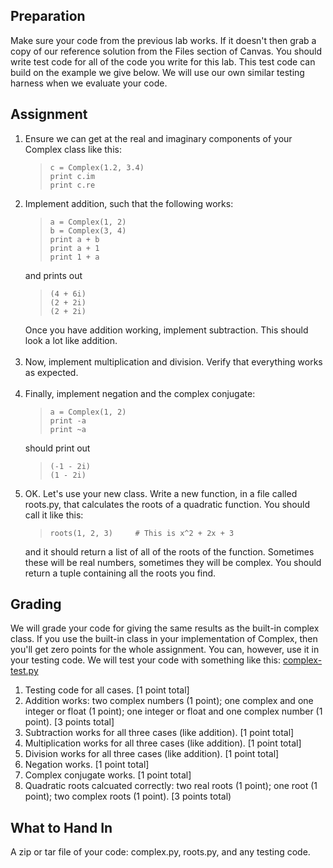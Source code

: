 <h2>Preparation</h2>
<p>Make sure your code from the previous lab works.  If it doesn't then grab a copy of our reference solution from the Files section of Canvas.  You should write test code for all of the code you write for this lab.  This test code can build on the example we give below.  We will use our own similar testing harness when we evaluate your code.</p>
<h2>Assignment</h2>
<ol>
<li>Ensure we can get at the real and imaginary components of your Complex class like this:
<blockquote><code>c = Complex(1.2, 3.4)<br>print c.im<br>print c.re</code></blockquote>
</li>
<li>Implement addition, such that the following works:
<blockquote><code>a = Complex(1, 2)<br>b = Complex(3, 4)<br>print a + b<br>print a + 1<br>print 1 + a<br></code></blockquote>
and prints out<br>
<blockquote><code>(4 + 6i)<br>(2 + 2i)<br>(2 + 2i)<br></code></blockquote>
Once you have addition working, implement subtraction. This should look a lot like addition.<br><br>
</li>
<li>Now, implement multiplication and division. Verify that everything works as expected.<br><br>
</li>
<li>Finally, implement negation and the complex conjugate:<br>
<blockquote><code>a = Complex(1, 2)<br>print -a<br>print ~a<br></code></blockquote>
should print out<br>
<blockquote><code>(-1 - 2i)<br>(1 - 2i)</code></blockquote>
</li>
<li>OK. Let's use your new class. Write a new function, in a file called roots.py, that calculates the roots of a quadratic function. You should call it like this:
<blockquote><code>roots(1, 2, 3)     # This is x^2 + 2x + 3<br></code></blockquote>
<p>and it should return a list of all of the roots of the function. Sometimes these will be real numbers, sometimes they will be complex.  You should return a tuple containing all the roots you find.</p>
</li>
</ol>
<h2>Grading</h2>
<p>We will grade your code for giving the same results as the built-in complex class.  If you use the built-in class in your implementation of Complex, then you'll get zero points for the whole assignment.  You can, however, use it in your testing code.  We will test your code with something like this: <a class="instructure_file_link instructure_scribd_file" title="complex-test.py" href="/courses/1659540/files/70020802/download?verifier=NyCPa8l8mUAcoYxwv6ASSR4ltBNbEhNBj0LyTILU&amp;wrap=1" data-api-endpoint="https://oregonstate.instructure.com/api/v1/courses/1659540/files/70020802" data-api-returntype="File">complex-test.py</a></p>
<ol>
<li>Testing code for all cases.  [1 point total]</li>
<li>Addition works: two complex numbers (1 point); one complex and one integer or float (1 point); one integer or float and one complex number (1 point).  [3 points total]</li>
<li>Subtraction works for all three cases (like addition).  [1 point total]</li>
<li>Multiplication works for all three cases (like addition).  [1 point total]</li>
<li>Division works for all three cases (like addition).  [1 point total]</li>
<li>Negation works.  [1 point total]</li>
<li>Complex conjugate works.  [1 point total]</li>
<li>Quadratic roots calcuated correctly: two real roots (1 point); one root (1 point); two complex roots (1 point).  [3 points total)</li>
</ol>
<h2>What to Hand In</h2>
<p>A zip or tar file of your code: complex.py, roots.py, and any testing code.</p>

